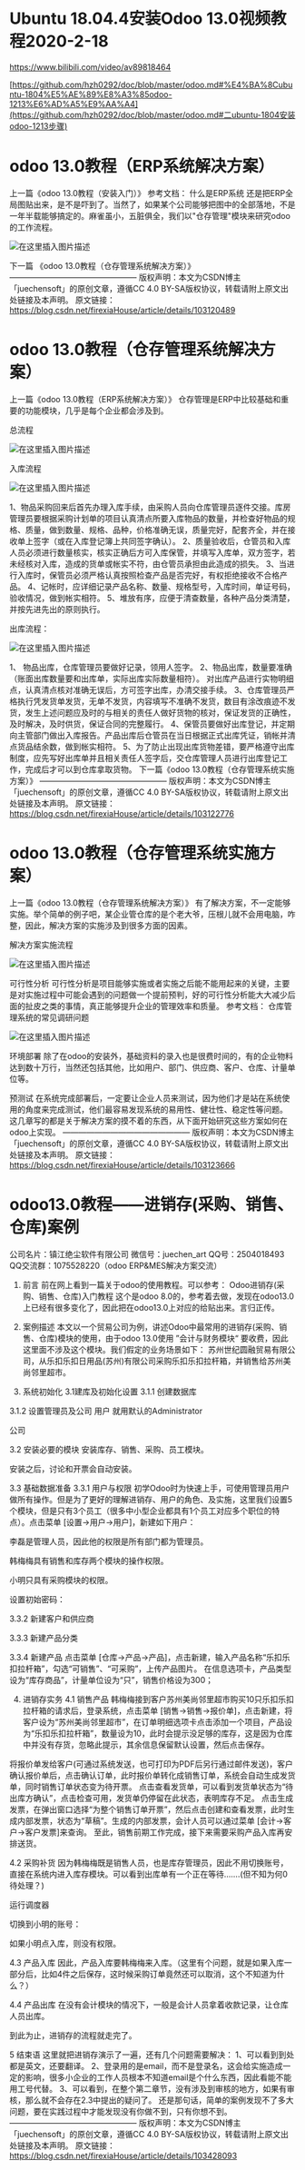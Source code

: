 # Ubuntu 18.04.4安装Odoo 13.0视频教程2020-2-18

https://www.bilibili.com/video/av89818464

[https://github.com/hzh0292/doc/blob/master/odoo.md#%E4%BA%8Cubuntu-1804%E5%AE%89%E8%A3%85odoo-1213%E6%AD%A5%E9%AA%A4](https://github.com/hzh0292/doc/blob/master/odoo.md#二ubuntu-1804安装odoo-1213步骤)



# odoo 13.0教程（ERP系统解决方案）

上一篇《odoo 13.0教程（安装入门）》
参考文档：
什么是ERP系统
还是把ERP全局图贴出来，是不是吓到了。当然了，如果某个公司能够把图中的全部落地，不是一年半载能够搞定的。麻雀虽小，五脏俱全，我们以"仓存管理"模块来研究odoo的工作流程。

![在这里插入图片描述](https://img-blog.csdnimg.cn/20191118144834416.jpg?x-oss-process=image/watermark,type_ZmFuZ3poZW5naGVpdGk,shadow_10,text_aHR0cHM6Ly9ibG9nLmNzZG4ubmV0L2ZpcmV4aWFIb3VzZQ==,size_16,color_FFFFFF,t_70)



下一篇 《odoo 13.0教程（仓存管理系统解决方案）》
————————————————
版权声明：本文为CSDN博主「juechensoft」的原创文章，遵循CC 4.0 BY-SA版权协议，转载请附上原文出处链接及本声明。
原文链接：https://blog.csdn.net/firexiaHouse/article/details/103120489



# odoo 13.0教程（仓存管理系统解决方案）

上一篇《odoo 13.0教程（ERP系统解决方案）》
仓存管理是ERP中比较基础和重要的功能模块，几乎是每个企业都会涉及到。

总流程

![在这里插入图片描述](https://img-blog.csdnimg.cn/2019111815155616.png?x-oss-process=image/watermark,type_ZmFuZ3poZW5naGVpdGk,shadow_10,text_aHR0cHM6Ly9ibG9nLmNzZG4ubmV0L2ZpcmV4aWFIb3VzZQ==,size_16,color_FFFFFF,t_70)

入库流程

![在这里插入图片描述](https://img-blog.csdnimg.cn/2019111815290573.jpg?x-oss-process=image/watermark,type_ZmFuZ3poZW5naGVpdGk,shadow_10,text_aHR0cHM6Ly9ibG9nLmNzZG4ubmV0L2ZpcmV4aWFIb3VzZQ==,size_16,color_FFFFFF,t_70)

1、物品采购回来后首先办理入库手续，由采购人员向仓库管理员逐件交接。库房管理员要根据采购计划单的项目认真清点所要入库物品的数量，并检查好物品的规格、质量，做到数量、规格、品种，价格准确无误，质量完好，配套齐全，并在接收单上签字（或在入库登记簿上共同签字确认）。
2、质量验收后，仓管员和入库人员必须进行数量核实，核实正确后方可入库保管，并填写入库单，双方签字，若未经核对入库，造成的货单或帐实不符，由仓管员承担由此造成的损失。
3、当进行入库时，保管员必须严格认真按照检查产品是否完好，有权拒绝接收不合格产品。
4、记帐时，应详细记录产品名称、数量、规格型号，入库时间，单证号码，验收情况，做到帐实相符。
5、堆放有序，应便于清查数量，各种产品分类清楚，并按先进先出的原则执行。

出库流程：

![在这里插入图片描述](https://img-blog.csdnimg.cn/20191118152919495.jpg?x-oss-process=image/watermark,type_ZmFuZ3poZW5naGVpdGk,shadow_10,text_aHR0cHM6Ly9ibG9nLmNzZG4ubmV0L2ZpcmV4aWFIb3VzZQ==,size_16,color_FFFFFF,t_70)

1、 物品出库，仓库管理员要做好记录，领用人签字。
2、物品出库，数量要准确（账面出库数量要和出库单，实际出库实际数量相符）。 对出库产品进行实物明细点，认真清点核对准确无误后，方可签字出库，办清交接手续。
3、仓库管理员严格执行凭发货单发货，无单不发货，内容填写不准确不发货，数目有涂改痕迹不发货，发生上述问题应及时的与相关的责任人做好货物的核对，保证发货的正确性，及时解决，及时供货，保证合同的完整履行。
4、保管员要做好出库登记，并定期向主管部门做出入库报告。产品出库后仓管员在当日根据正式出库凭证，销帐并清点货品结余数，做到帐实相符。
5、为了防止出现出库货物差错，要严格遵守出库制度，应先写好出库单并且相关责任人签字后，交仓库管理人员进行出库登记工作，完成后才可以到仓库拿取货物。
下一篇《odoo 13.0教程（仓存管理系统实施方案）》
————————————————
版权声明：本文为CSDN博主「juechensoft」的原创文章，遵循CC 4.0 BY-SA版权协议，转载请附上原文出处链接及本声明。
原文链接：https://blog.csdn.net/firexiaHouse/article/details/103122776

# odoo 13.0教程（仓存管理系统实施方案）

上一篇《odoo 13.0教程（仓存管理系统解决方案）》
有了解决方案，不一定能够实施。举个简单的例子吧，某企业管仓库的是个老大爷，压根儿就不会用电脑，咋整，因此，解决方案的实施涉及到很多方面的因素。

解决方案实施流程

![在这里插入图片描述](https://img-blog.csdnimg.cn/20191118155000438.png?x-oss-process=image/watermark,type_ZmFuZ3poZW5naGVpdGk,shadow_10,text_aHR0cHM6Ly9ibG9nLmNzZG4ubmV0L2ZpcmV4aWFIb3VzZQ==,size_16,color_FFFFFF,t_70)

可行性分析
可行性分析是项目能够实施或者实施之后能不能用起来的关键，主要是对实施过程中可能会遇到的问题做一个提前预判，好的可行性分析能大大减少后面的扯皮之类的事情，真正能够提升企业的管理效率和质量。
参考文档：
仓库管理系统的常见调研问题

![在这里插入图片描述](https://img-blog.csdnimg.cn/2019111816481719.png?x-oss-process=image/watermark,type_ZmFuZ3poZW5naGVpdGk,shadow_10,text_aHR0cHM6Ly9ibG9nLmNzZG4ubmV0L2ZpcmV4aWFIb3VzZQ==,size_16,color_FFFFFF,t_70)

环境部署
除了在odoo的安装外，基础资料的录入也是很费时间的，有的企业物料达到数十万行，当然还包括其他，比如用户、部门、供应商、客户、仓库、计量单位等。

预测试
在系统完成部署后，一定要让企业人员来测试，因为他们才是站在系统使用的角度来完成测试，他们最容易发现系统的易用性、健壮性、稳定性等问题。
这几章写的都是关于解决方案的摸不着的东西，从下面开始研究这些方案如何在odoo上实现。
————————————————
版权声明：本文为CSDN博主「juechensoft」的原创文章，遵循CC 4.0 BY-SA版权协议，转载请附上原文出处链接及本声明。
原文链接：https://blog.csdn.net/firexiaHouse/article/details/103123666



# odoo13.0教程——进销存(采购、销售、仓库)案例

公司名片：镇江绝尘软件有限公司
微信号：juechen_art
QQ号：2504018493
QQ交流群：1075528220（odoo ERP&MES解决方案交流）

1. 前言
前在网上看到一篇关于odoo的使用教程。可以参考：
Odoo进销存(采购、销售、仓库)入门教程
这个是odoo 8.0的，参考着去做，发现在odoo13.0上已经有很多变化了，因此把在odoo13.0上对应的给贴出来。言归正传。

2. 案例描述
本文以一个贸易公司为例，讲述Odoo中最常用的进销存(采购、销售、仓库)模块的使用，由于odoo 13.0使用 ”会计与财务模块“ 要收费，因此这里面不涉及这个模块。我们假定的业务场景如下：
苏州世纪圆融贸易有限公司，从乐扣乐扣日用品(苏州)有限公司采购乐扣乐扣拉杆箱，并销售给苏州美尚邻里超市。

3. 系统初始化
3.1建库及初始化设置
3.1.1 创建数据库


3.1.2 设置管理员及公司
用户
就用默认的Administrator

公司


3.2 安装必要的模块
安装库存、销售、采购、员工模块。

安装之后，讨论和开票会自动安装。


3.3 基础数据准备
3.3.1 用户与权限
初学Odoo时为快速上手，可使用管理员用户做所有操作。但是为了更好的理解进销存、用户的角色、及实施，这里我们设置5个模块，但是只有3个员工（很多中小型企业都具有1个员工对应多个职位的特点）。点击菜单 [设置->用户->用户]，新建如下用户：

李磊是管理人员，因此他的权限是所有部门都为管理员。

韩梅梅具有销售和库存两个模块的操作权限。

小明只具有采购模块的权限。

设置初始密码：


3.3.2 新建客户和供应商




3.3.3 新建产品分类


3.3.4 新建产品
点击菜单 [仓库->产品->产品]，点击新建，输入产品名称“乐扣乐扣拉杆箱”，勾选“可销售”、“可采购”，上传产品图片。
在信息选项卡，产品类型设为“库存商品”，计量单位设为“只”，销售价格设为300；


4. 进销存实务
4.1 销售产品
韩梅梅接到客户苏州美尚邻里超市购买10只乐扣乐扣拉杆箱的请求后，登录系统，点击菜单 [销售->销售->报价单]，点击新建，将客户设为“苏州美尚邻里超市”，在订单明细选项卡点击添加一个项目，产品设为“乐扣乐扣拉杆箱”，数量设为10，此时会提示没足够的库存，这是因为仓库中并没有存货，忽略此提示，其余信息保留默认设置，然后点击保存。

将报价单发给客户(可通过系统发送，也可打印为PDF后另行通过邮件发送)，客户确认报价单后，点击确认订单，此时报价单转化成销售订单，系统会自动生成发货单，同时销售订单状态变为待开票。
点击查看发货单，可以看到发货单状态为“待出库方确认”，点击检查可用，发货单仍停留在此状态，表明库存不足。
点击生成发票，在弹出窗口选择“为整个销售订单开票”，然后点击创建和查看发票，此时生成内部发票，状态为“草稿”。生成的内部发票，会计人员可以通过菜单 [会计->客户->客户发票]来查询。
至此，销售前期工作完成，接下来需要采购产品入库再安排送货。

4.2 采购补货
因为韩梅梅既是销售人员，也是库存管理员，因此不用切换账号，直接在系统内进入库存模块。可以看到出库单有一个正在等待…….(但不知为何0待处理？)

运行调度器

切换到小明的账号：

如果小明点入库，则没有权限。


4.3 产品入库
因此，产品入库要韩梅梅来入库。（这里有个问题，就是如果入库一部分后，比如4件之后保存，这时候采购订单竟然还可以取消，这个不知道为什么？）



4.4 产品出库
在没有会计模块的情况下，一般是会计人员拿着收款记录，让仓库人员出库。

到此为止，进销存的流程就走完了。

5 结束语
这里就把进销存演示了一遍，还有几个问题需要解决：
1、可以看到到处都是英文，还要翻译。
2、登录用的是email，而不是登录名，这会给实施造成一定的影响，很多小企业的工作人员根本不知道email是个什么东西，因此看能不能用工号代替。
3、可以看到，在整个第二章节，没有涉及到审核的地方，如果有审核，那么就不会存在2.3中提出的疑问了。
还是那句话，简单的案例发现不了多大问题，要在实践过程中才能发现没有你做不到，只有你想不到。
————————————————
版权声明：本文为CSDN博主「juechensoft」的原创文章，遵循CC 4.0 BY-SA版权协议，转载请附上原文出处链接及本声明。
原文链接：https://blog.csdn.net/firexiaHouse/article/details/103428093